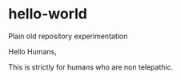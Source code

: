 # hello-world
Plain old repository experimentation 

Hello Humans,

This is strictly for humans who are non telepathic.
